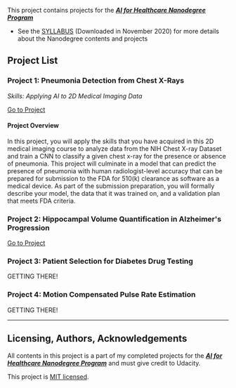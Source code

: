 This project contains projects for the ***[AI for Healthcare Nanodegree Program](https://www.udacity.com/course/ai-for-healthcare-nanodegree--nd320)***

* See the [SYLLABUS](./AI+for+Healthcare+Nanodegree+Program+Syllabus.pdf) (Downloaded in November 2020) for more details about the Nanodegree contents and projects

##  Project List<a name="projectlists"></a>

### Project 1: Pneumonia Detection from Chest X-Rays
*Skills: Applying AI to 2D Medical Imaging Data*

[Go to Project](./Project1_Pneumonia_Detection_From_Chest_X-Rays/README.md)

#### Project Overview

In this project, you will apply the skills that you have acquired in this 2D medical imaging course  to analyze data from the NIH Chest X-ray Dataset and train a CNN to classify a given chest x-ray for the presence or absence of pneumonia. This project will culminate in a model that can predict the presence of pneumonia with human radiologist-level accuracy that can be prepared for submission to the FDA for 510(k) clearance as software as a medical device. As part of the submission preparation, you will formally describe your model, the data that it was trained on, and a validation plan that meets FDA criteria.

### Project 2: Hippocampal Volume Quantification in Alzheimer's Progression

[Go to Project](./Project2_Hippocampal_Volume_Quantification_in_Alzheimer_Progression/README.md)

### Project 3: Patient Selection for Diabetes Drug Testing

GETTING THERE!

### Project 4: Motion Compensated Pulse Rate Estimation

GETTING THERE!


<hr / >

## Licensing, Authors, Acknowledgements<a name="licensing"></a>

All contents in this project is a part of my completed projects for the  ***[AI for Healthcare Nanodegree Program](https://www.udacity.com/course/ai-for-healthcare-nanodegree--nd320)*** and must give credit to Udacity.

This project is [MIT licensed](./LICENSE).
 